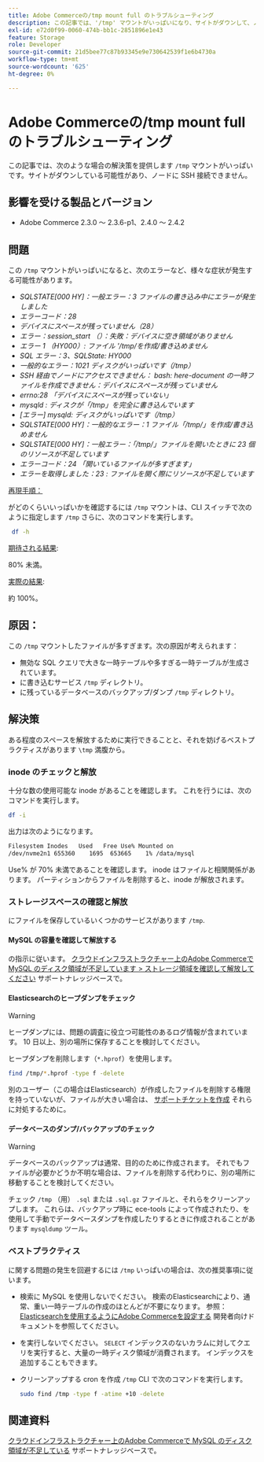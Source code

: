 ```yaml
---
title: Adobe Commerceの/tmp mount full のトラブルシューティング
description: この記事では、'/tmp' マウントがいっぱいになり、サイトがダウンして、ノードに SSH 接続できない場合の解決策を示します。
exl-id: e72d0f99-0060-474b-bb1c-2851896e1e43
feature: Storage
role: Developer
source-git-commit: 21d5bee77c87b93345e9e730642539f1e6b4730a
workflow-type: tm+mt
source-wordcount: '625'
ht-degree: 0%

---
```


# Adobe Commerceの/tmp mount full のトラブルシューティング

この記事では、次のような場合の解決策を提供します `/tmp` マウントがいっぱいです。サイトがダウンしている可能性があり、ノードに SSH 接続できません。

## 影響を受ける製品とバージョン

* Adobe Commerce 2.3.0 ～ 2.3.6-p1、2.4.0 ～ 2.4.2

## 問題

この `/tmp` マウントがいっぱいになると、次のエラーなど、様々な症状が発生する可能性があります。

* *SQLSTATE[000 HY]：一般エラー：3 ファイルの書き込み中にエラーが発生しました*
* *エラーコード：28*
* *デバイスにスペースが残っていません（28）*
* *エラー：session_start （）：失敗：デバイスに空き領域がありません*
* *エラー 1 （HY000）: ファイル &#39;/tmp/を作成/書き込めません*
* *SQL エラー：3、SQLState: HY000*
* *一般的なエラー：1021 ディスクがいっぱいです（/tmp）*
* *SSH 経由でノードにアクセスできません：*
  *bash: here-document の一時ファイルを作成できません：デバイスにスペースが残っていません*
* *errno:28 「デバイスにスペースが残っていない」*
* *mysqld : ディスクが「/tmp」を完全に書き込んでいます*
* *[エラー] mysqld: ディスクがいっぱいです（/tmp）*
* *SQLSTATE[000 HY]：一般的なエラー：1 ファイル「/tmp/」を作成/書き込めません*
* *SQLSTATE[000 HY]：一般エラー：「/tmp/」ファイルを開いたときに 23 個のリソースが不足しています*
* *エラーコード：24 「開いているファイルが多すぎます」*
* *エラーを取得しました：23 : ファイルを開く際にリソースが不足しています*


<u>再現手順：</u>

がどのくらいいっぱいかを確認するには `/tmp` マウントは、CLI スイッチで次のように指定します `/tmp` さらに、次のコマンドを実行します。

```bash
 df -h
```

<u>期待される結果</u>:

80% 未満。

<u>実際の結果</u>:

約 100%。

## 原因：

この `/tmp` マウントしたファイルが多すぎます。次の原因が考えられます：

* 無効な SQL クエリで大きな一時テーブルや多すぎる一時テーブルが生成されています。
* に書き込むサービス `/tmp` ディレクトリ。
* に残っているデータベースのバックアップ/ダンプ `/tmp` ディレクトリ。

## 解決策

ある程度のスペースを解放するために実行できることと、それを妨げるベストプラクティスがあります `\tmp` 満腹から。

### inode のチェックと解放

十分な数の使用可能な inode があることを確認します。 これを行うには、次のコマンドを実行します。

```bash
df -i
```

出力は次のようになります。

```bash
Filesystem Inodes   Used   Free Use% Mounted on
/dev/nvme2n1 655360    1695  653665    1% /data/mysql
```

Use% が 70% 未満であることを確認します。 inode はファイルと相関関係があります。 パーティションからファイルを削除すると、inode が解放されます。

### ストレージスペースの確認と解放

にファイルを保存しているいくつかのサービスがあります `/tmp`.

#### MySQL の容量を確認して解放する

の指示に従います。 [クラウドインフラストラクチャー上のAdobe Commerceで MySQL のディスク領域が不足しています > ストレージ領域を確認して解放してください](/help/troubleshooting/database/mysql-disk-space-is-low-on-magento-commerce-cloud.md#check_and_free) サポートナレッジベースで。

#### Elasticsearchのヒープダンプをチェック

>[!WARNING]
>
>ヒープダンプには、問題の調査に役立つ可能性のあるログ情報が含まれています。 10 日以上、別の場所に保存することを検討してください。

ヒープダンプを削除します（`*.hprof`）を使用します。

```bash
find /tmp/*.hprof -type f -delete
```

別のユーザー（この場合はElasticsearch）が作成したファイルを削除する権限を持っていないが、ファイルが大きい場合は、 [サポートチケットを作成](/help/help-center-guide/help-center/magento-help-center-user-guide.md#submit-ticket) それらに対処するために。

#### データベースのダンプ/バックアップのチェック

>[!WARNING]
>
>データベースのバックアップは通常、目的のために作成されます。 それでもファイルが必要かどうか不明な場合は、ファイルを削除する代わりに、別の場所に移動することを検討してください。

チェック `/tmp` （用） `.sql` または `.sql.gz` ファイルと、それらをクリーンアップします。 これらは、バックアップ時に ece-tools によって作成されたり、を使用して手動でデータベースダンプを作成したりするときに作成されることがあります `mysqldump` ツール。

### ベストプラクティス

に関する問題の発生を回避するには `/tmp` いっぱいの場合は、次の推奨事項に従います。

* 検索に MySQL を使用しないでください。 検索のElasticsearchにより、通常、重い一時テーブルの作成のほとんどが不要になります。 参照： [Elasticsearchを使用するようにAdobe Commerceを設定する](https://devdocs.magento.com/guides/v2.2/config-guide/elasticsearch/configure-magento.html) 開発者向けドキュメントを参照してください。
* を実行しないでください。 `SELECT` インデックスのないカラムに対してクエリを実行すると、大量の一時ディスク領域が消費されます。 インデックスを追加することもできます。
* クリーンアップする cron を作成 `/tmp` CLI で次のコマンドを実行します。

  ```bash
  sudo find /tmp -type f -atime +10 -delete
  ```

## 関連資料

[クラウドインフラストラクチャー上のAdobe Commerceで MySQL のディスク領域が不足している](/help/troubleshooting/database/mysql-disk-space-is-low-on-magento-commerce-cloud.md) サポートナレッジベースで。
